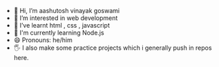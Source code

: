 - 👋 Hi, I’m aashutosh vinayak goswami
- 👀 I’m interested in web development
- 🌱 I’ve learnt html , css , javascript
- 🧧 I'm currently learning Node.js
- 😄 Pronouns: he/him
- 🖐️ I also make some practice projects which i generally push in repos here.
